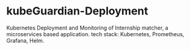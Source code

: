 # kubeGuardian-Deployment
Kubernetes Deployment and Monitoring of Internship matcher, a microservices based application.
tech stack: Kubernetes, Prometheus, Grafana, Helm.
